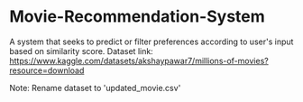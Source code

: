 # Movie-Recommendation-System

A system that seeks to predict or filter preferences according to user's input based on similarity score.
Dataset link: https://www.kaggle.com/datasets/akshaypawar7/millions-of-movies?resource=download

Note: Rename dataset to 'updated_movie.csv'
